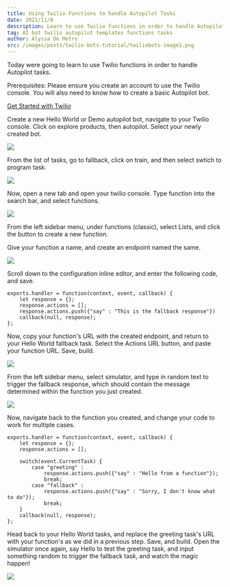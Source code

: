 ```yaml
---
title: Using Twilio Functions to handle Autopilot Tasks
date: 2021/11/8
description: Learn to use Twilio functions in order to handle Autopilot tasks.
tag: AI bot twilio autopilot templates functions tasks
author: Alyssa De Metro
src: /images/posts/twilio-bots-tutorial/twiliobots-image1.png
---
```


Today were going to learn to use Twilio functions in order to handle Autopilot tasks.

Prerequisites: Please ensure you create an account to use the Twilio console. You will also need to know how to create a basic Autopilot bot.

[Get Started with Twilio](https://www.twilio.com/try-twilio)

Create a new Hello World or Demo autopilot bot, navigate to your Twilio console. Click on explore products, then autopilot. Select your newly created bot.

![](/images/posts/twilio-autopilot-tasks-tutorial/twilioautopilot-image2.jpeg) 

From the list of tasks, go to fallback, click on train, and then select swtich to program task.

![](/images/posts/twilio-autopilot-tasks-tutorial/twilioautopilot-image3.jpeg) 

Now, open a new tab and open your twilio console. Type function into the search bar, and select functions.

![](/images/posts/twilio-autopilot-tasks-tutorial/twilioautopilot-image4.jpeg) 

From the left sidebar menu, under functions (classic), select Lists, and click the button to create a new function.

Give your function a name, and create an endpoint named the same.

![](/images/posts/twilio-autopilot-tasks-tutorial/twilioautopilot-image5.jpeg) 

Scroll down to the configuration inline editor, and enter the following code, and save.

```
exports.handler = function(context, event, callback) {
	let response = {};
	response.actions = [];
	response.actions.push({"say" : "This is the fallback response"})
	callback(null, response);
};
```

Now, copy your function's URL with the created endpoint, and return to your Hello World fallback task. Select the Actions URL button, and paste your function URL. Save, build.

![](/images/posts/twilio-autopilot-tasks-tutorial/twilioautopilot-image6.jpeg) 


From the left sidebar menu, select simulator, and type in random text to trigger the fallback response, which should contain the message determined within the function you just created.

![](/images/posts/twilio-autopilot-tasks-tutorial/twilioautopilot-image7.jpeg) 

Now, navigate back to the function you created, and change your code to work for multiple cases.

```
exports.handler = function(context, event, callback) {
	let response = {};
	response.actions = [];
	
	switch(event.CurrentTask) {
	    case "greeting" :
	        response.actions.push({"say" : "Hello from a function"});
	        break;
	    case "fallback" :
	        response.actions.push({"say" : "Sorry, I don't know what to do"});
	        break;
	}
	callback(null, response);
};
```

Head back to your Hello World tasks, and replace the greeting task's URL with your function's as we did in a previous step. Save, and build. Open the simulator once again, say Hello to test the greeting task, and input something random to trigger the fallback task, and watch the magic happen!

![](/images/posts/twilio-autopilot-tasks-tutorial/twilioautopilot-image8.jpeg) 
